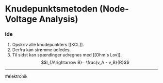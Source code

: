 # Knudepunktsmetoden (Node-Voltage Analysis)

### Ide
1. Opskriv alle knudepunkters [[KCL]]. 
2. Derfra kan strømme udledes.
3. Til sidst kan spændinger udregnes med [[Ohm's Lov]].
$$I_{A\rightarrow B}= \frac{v_A - v_B}{R}$$

---
#elektronik 
